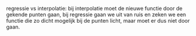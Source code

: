 regressie vs interpolatie:
bij interpolatie moet de nieuwe functie door de gekende punten gaan, bij regressie gaan we uit van ruis en zeken we een functie die zo dicht mogelijk bij de punten licht, maar moet er dus niet door gaan.